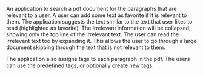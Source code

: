 An application to search a pdf document for the paragraphs that are relevant to a user. A user can add some text as favorite if it is relevant to them. The application suggests the text similar to the text that user likes to read (highlighted as favorite). The irrelevant information will be collapsed, showing only the top line of the irrelevant text. The user can read the irrelevant text too by expanding it. This allows the user to go through a large document skipping through the text that is not relevant to them.

The application also assigns tags to each paragraph in the pdf. The users can use the predefined tags, or optionally create new tags. 

